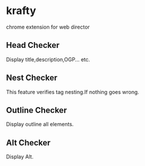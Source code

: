 # krafty
chrome extension for web director

## Head Checker
Display title,description,OGP... etc.

## Nest Checker
This feature verifies tag nesting.If nothing goes wrong.

## Outline Checker
Display outline all elements.

## Alt Checker
Display Alt.
